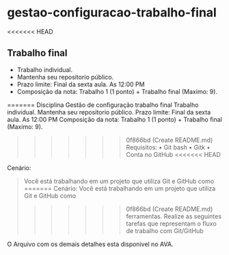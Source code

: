 # gestao-configuracao-trabalho-final

<<<<<<< HEAD
## Trabalho final

- Trabalho individual.
- Mantenha seu repositorio público.
- Prazo limite: Final da sexta aula. As 12:00 PM
- Composição da nota: Trabalho 1 (1 ponto) + Trabalho final (Maximo: 9).

=======
Disciplina Gestão de configuração
trabalho final
Trabalho individual.
Mantenha seu repositorio público.
Prazo limite: Final da sexta aula. As 12:00 PM
Composição da nota: Trabalho 1 (1 ponto) + Trabalho final (Maximo: 9).
>>>>>>> 0f866bd (Create README.md)
Requisitos:
• Git bash
• Gitk
• Conta no GitHub
<<<<<<< HEAD

Cenário:
> Você está trabalhando em um projeto que utiliza Git e GitHub como
=======
Cenário:
Você está trabalhando em um projeto que utiliza Git e GitHub como
>>>>>>> 0f866bd (Create README.md)
ferramentas. Realize as seguintes tarefas que representam o fluxo de
trabalho com Git/GitHub

O Arquivo com os demais detalhes esta disponivel no AVA.
